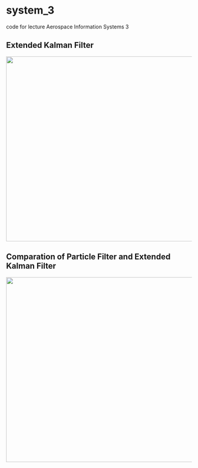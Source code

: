 # system_3
code for lecture Aerospace Information Systems 3

## Extended Kalman Filter
<p align="center">
  <img src = "https://github.com/arahatashun/system_3/blob/master/8_2/ekf.png" width="600" height="500" >
</p>


## Comparation of Particle Filter and Extended Kalman Filter 

<p align="center">
  <img src = "https://raw.githubusercontent.com/wiki/arahatashun/system_3/img/particle.png" width="600" height="500" >
</p>
